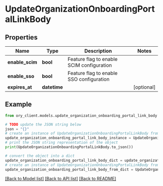# UpdateOrganizationOnboardingPortalLinkBody


## Properties

Name | Type | Description | Notes
------------ | ------------- | ------------- | -------------
**enable_scim** | **bool** | Feature flag to enable SCIM configuration | 
**enable_sso** | **bool** | Feature flag to enable SSO configuration | 
**expires_at** | **datetime** |  | [optional] 

## Example

```python
from ory_client.models.update_organization_onboarding_portal_link_body import UpdateOrganizationOnboardingPortalLinkBody

# TODO update the JSON string below
json = "{}"
# create an instance of UpdateOrganizationOnboardingPortalLinkBody from a JSON string
update_organization_onboarding_portal_link_body_instance = UpdateOrganizationOnboardingPortalLinkBody.from_json(json)
# print the JSON string representation of the object
print(UpdateOrganizationOnboardingPortalLinkBody.to_json())

# convert the object into a dict
update_organization_onboarding_portal_link_body_dict = update_organization_onboarding_portal_link_body_instance.to_dict()
# create an instance of UpdateOrganizationOnboardingPortalLinkBody from a dict
update_organization_onboarding_portal_link_body_from_dict = UpdateOrganizationOnboardingPortalLinkBody.from_dict(update_organization_onboarding_portal_link_body_dict)
```
[[Back to Model list]](../README.md#documentation-for-models) [[Back to API list]](../README.md#documentation-for-api-endpoints) [[Back to README]](../README.md)


